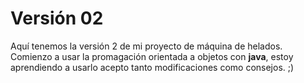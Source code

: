 # Versión 02
Aquí tenemos la versión 2 de mi proyecto de máquina de helados.
Comienzo a usar la promagación orientada a objetos con **java**, estoy aprendiendo a usarlo acepto tanto modificaciones como consejos. ;)
